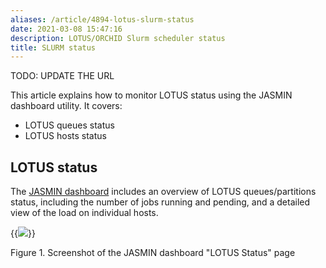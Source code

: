 ```yaml
---
aliases: /article/4894-lotus-slurm-status
date: 2021-03-08 15:47:16
description: LOTUS/ORCHID Slurm scheduler status
title: SLURM status
---
```


TODO: UPDATE THE URL

This article explains how to monitor LOTUS status using the JASMIN dashboard
utility. It covers:

- LOTUS queues status
- LOTUS hosts status

## LOTUS status

The [JASMIN dashboard](https://mon.jasmin.ac.uk/) includes an overview of
LOTUS queues/partitions status, including the number of jobs running and
pending, and a detailed view of the load on individual hosts.

{{<image src="img/docs/lotus-slurm-status/file-iE5aO7fymE.png" caption="lotus status">}}

Figure 1. Screenshot of the JASMIN dashboard "LOTUS Status" page
